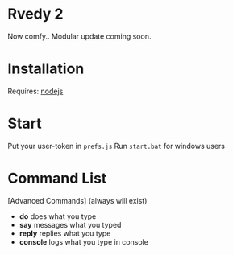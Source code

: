 # Rvedy 2
Now comfy.. Modular update coming soon.

# Installation
  Requires:
  [nodejs](nodejs.org)

# Start
  Put your user-token in `prefs.js`
  Run `start.bat` for windows users

# Command List
[Advanced Commands] (always will exist)
 * **do** does what you type
 * **say** messages what you typed
 * **reply** replies what you type
 * **console** logs what you type in console
